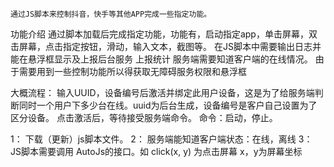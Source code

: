 
    通过JS脚本来控制抖音，快手等其他APP完成一些指定功能。

功能介绍
    通过脚本加载后完成指定功能，功能有，启动指定app，单击屏幕，双击屏幕，点击指定按钮，滑动，输入文本，截图等。
    在JS脚本中需要输出日志并能在悬浮框显示及上报后台服务
    上报统计
    服务端需要知道客户端的在线情况。
    由于需要用到一些控制功能所以得获取无障碍服务权限和悬浮框

大概流程：
    输入UUID，设备编号后激活并绑定此用户设备，这是为了给服务端判断同时一个用户下多少台在线。uuid为后台生成，设备编号是客户自己设置为了区分设备。
    点击激活后，等待接受服务端命令。
    命令：启动，停止。

1： 下载（更新）js脚本文件。
2： 服务端能知道客户端状态：在线，离线
3： JS脚本需要调用 AutoJs的接口。如  click(x, y) 为点击屏幕 x，y为屏幕坐标